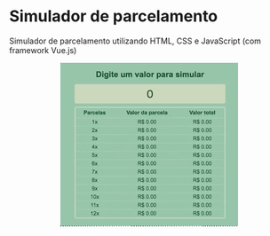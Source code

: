 # Simulador de parcelamento
Simulador de parcelamento utilizando HTML, CSS e JavaScript (com framework Vue.js)

<p align="center">
  <img src="preview.gif">
</p>

